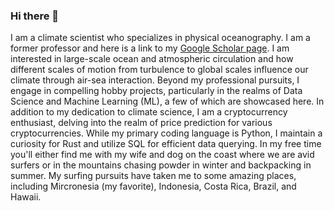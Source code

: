 ### Hi there 👋

I am a climate scientist who specializes in physical oceanography.  I am a former professor and here is a link to my [Google Scholar page](https://scholar.google.com/citations?user=g-_lrUMAAAAJ&hl=en).  I am interested in large-scale ocean and atmospheric circulation and how different scales of motion from turbulence to global scales influence our climate through air-sea interaction.  Beyond my professional pursuits, I engage in compelling hobby projects, particularly in the realms of Data Science and Machine Learning (ML), a few of which are showcased here.  In addition to my dedication to climate science, I am a cryptocurrency enthusiast, delving into the realm of price prediction for various cryptocurrencies.  While my primary coding language is Python, I maintain a curiosity for Rust and utilize SQL for efficient data querying.  In my free time you'll either find me with my wife and dog on the coast where we are avid surfers or in the mountains chasing powder in winter and backpacking in summer.  My surfing pursuits have taken me to some amazing places, including Mircronesia (my favorite), Indonesia, Costa Rica, Brazil, and Hawaii.       

<!--
**stu-bishop/stu-bishop** is a ✨ _special_ ✨ repository because its `README.md` (this file) appears on your GitHub profile.

Here are some ideas to get you started:

- 🔭 I’m currently working on ...
- 🌱 I’m currently learning ...
- 👯 I’m looking to collaborate on ...
- 🤔 I’m looking for help with ...
- 💬 Ask me about ...
- 📫 How to reach me: ...
- 😄 Pronouns: ...
- ⚡ Fun fact: ...
-->

